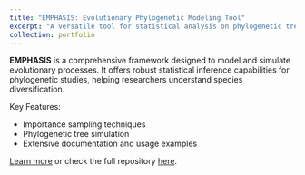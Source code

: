```yaml
---
title: "EMPHASIS: Evolutionary Phylogenetic Modeling Tool"
excerpt: "A versatile tool for statistical analysis on phylogenetic trees<br/><img src='https://raw.githubusercontent.com/franciscorichter/emphasis/main/emphasis_logo_circ.png' style='width: 500px; height: 300px;'>"
collection: portfolio
---
```


**EMPHASIS** is a comprehensive framework designed to model and simulate evolutionary processes. It offers robust statistical inference capabilities for phylogenetic studies, helping researchers understand species diversification. 

Key Features:
- Importance sampling techniques
- Phylogenetic tree simulation
- Extensive documentation and usage examples

[Learn more](https://github.com/franciscorichter/emphasis) or check the full repository [here](https://github.com/franciscorichter/emphasis).
